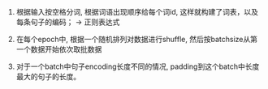1. 根据输入按空格分词, 根据词语出现顺序给每个词id, 这样就构建了词表，以及每条句子的编码； -> 正则表达式

2. 在每个epoch中, 根据一个随机排列对数据进行shuffle, 然后按batchsize从第一个数据开始依次取批数据

3. 对于一个batch中句子encoding长度不同的情况, padding到这个batch中长度最大的句子的长度。

